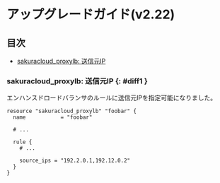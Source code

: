 # アップグレードガイド(v2.22)

## 目次

- [sakuracloud_proxylb: 送信元IP](#diff1)
  
### sakuracloud_proxylb: 送信元IP {: #diff1 }

エンハンスドロードバランサのルールに送信元IPを指定可能になりました。

```hcl
resource "sakuracloud_proxylb" "foobar" {
  name           = "foobar"

  # ...

  rule {
    # ...
    
    source_ips = "192.2.0.1,192.12.0.2"
  }
}
```
